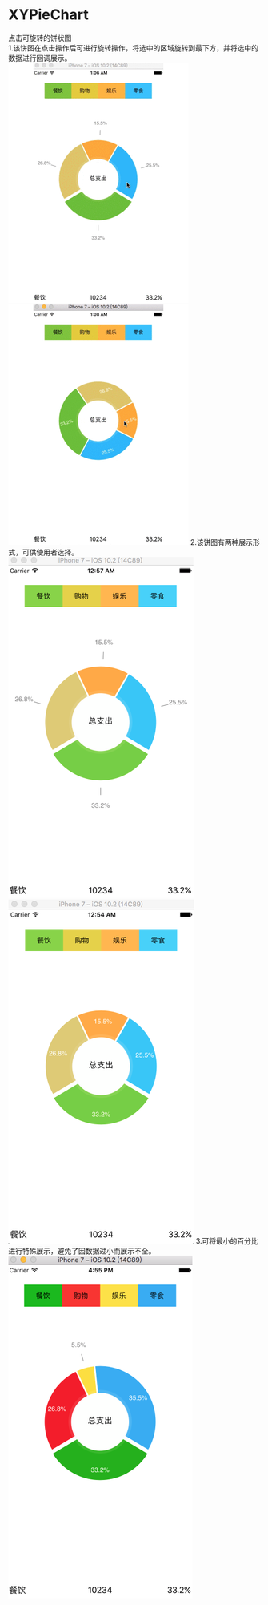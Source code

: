# XYPieChart
点击可旋转的饼状图<br>
1.该饼图在点击操作后可进行旋转操作，将选中的区域旋转到最下方，并将选中的数据进行回调展示。<br>
![image](https://github.com/gaomingyangc/XYPieChart/blob/master/PieChart/gif/XYPieChart01.gif)
![image](https://github.com/gaomingyangc/XYPieChart/blob/master/PieChart/gif/XYPieChart02.gif)
2.该饼图有两种展示形式，可供使用者选择。<br>
![image](https://github.com/gaomingyangc/XYPieChart/blob/master/PieChart/gif/XYPiechart01.png)
![image](https://github.com/gaomingyangc/XYPieChart/blob/master/PieChart/gif/XYPiechart02.png)
3.可将最小的百分比进行特殊展示，避免了因数据过小而展示不全。<br>
![image](https://github.com/gaomingyangc/XYPieChart/blob/master/PieChart/gif/XYPiechart03.png)
